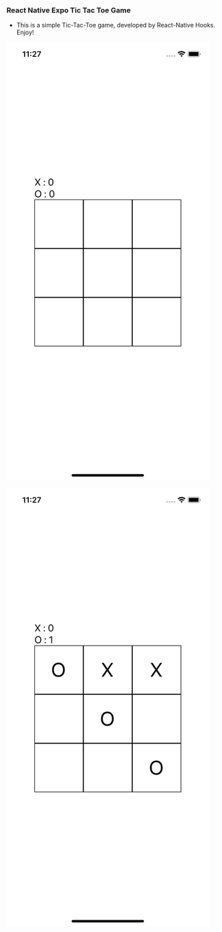 ### React Native Expo Tic Tac Toe Game

- This is a simple Tic-Tac-Toe game, developed by React-Native Hooks. Enjoy!



![](https://raw.githubusercontent.com/merveguzl/ReactNative-Expo-Tic-Tac-Toe-Game/main/assets/Simulator%20Screen%20Shot%20-%20iPhone%2011%20-%202021-03-09%20at%2011.27.41.png?token=AMY5MXVXMIYADLDUKWHTGMDAI437O)

![](https://raw.githubusercontent.com/merveguzl/ReactNative-Expo-Tic-Tac-Toe-Game/main/assets/Simulator%20Screen%20Shot%20-%20iPhone%2011%20-%202021-03-09%20at%2011.27.50.png?token=AMY5MXQEO55MX7PEK52WQ3DAI44DI) 
